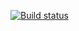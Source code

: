 [![Build status](https://ci.appveyor.com/api/projects/status/ktqprsk3y4suil4y?svg=true)](https://ci.appveyor.com/project/zvasileva/closures)
